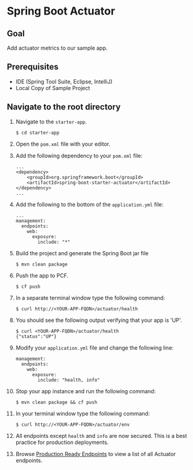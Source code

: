 # Spring Boot Actuator

## Goal
Add actuator metrics to our sample app.

## Prerequisites

+ IDE (Spring Tool Suite, Eclipse, IntelliJ)
+ Local Copy of Sample Project

## Navigate to the root directory

1. Navigate to the `starter-app`.

    `$ cd starter-app`

1. Open the `pom.xml` file with your editor.

1. Add the following dependency to your `pom.xml` file:

    ```
    ...
    <dependency>
        <groupId>org.springframework.boot</groupId>
        <artifactId>spring-boot-starter-actuator</artifactId>
    </dependency>
    ...
    ```

1. Add the following to the bottom of the `application.yml` file:

    ```
    ...
    management:
      endpoints:
        web:
          exposure:
            include: "*"
    ```

1. Build the project and generate the Spring Boot jar file

    `$ mvn clean package`

1. Push the app to PCF.

    `$ cf push`

1. In a separate terminal window type the following command:

    `$ curl http://<YOUR-APP-FQDN>/actuator/health`

1. You should see the following output verifying that your app is 'UP'.

    ```
    $ curl <YOUR-APP-FQDN>/actuator/health
    {"status":"UP"}
    ```

1. Modify your `application.yml` file and change the following line:

    ```
    management:
      endpoints:
        web:
          exposure:
            include: "health, info"
    ```

1. Stop your app instance and run the following command:
    
    `$ mvn clean package && cf push`

1. In your terminal window type the following command:
    
    `$ curl http://<YOUR-APP-FQDN>/actuator/env`

1. All endpoints except `health` and `info` are now secured.  This is a best practice for production deployments.

1. Browse [Production Ready Endpoints](https://docs.spring.io/spring-boot/docs/current/reference/html/production-ready-endpoints.html) to view a list of all Actuator endpoints.
